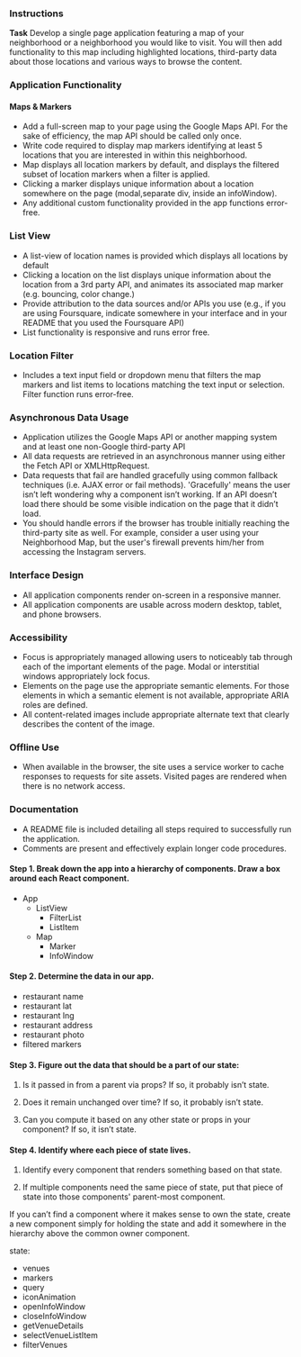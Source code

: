 ### Instructions

**Task**
Develop a single page application featuring a map of your neighborhood or a neighborhood you would like to visit. You will then add functionality to this map including highlighted locations, third-party data about those locations and various ways to browse the content.

### Application Functionality

#### Maps & Markers

- Add a full-screen map to your page using the Google Maps API. For the sake of efficiency, the map API should be called only once.
- Write code required to display map markers identifying at least 5 locations that you are interested in within this neighborhood.
- Map displays all location markers by default, and displays the filtered subset of location markers when a filter is applied.
- Clicking a marker displays unique information about a location somewhere on the page (modal,separate div, inside an infoWindow).
- Any additional custom functionality provided in the app functions error-free.

### List View
- A list-view of location names is provided which displays all locations by default
- Clicking a location on the list displays unique information about the location from a 3rd party API, and animates its associated map marker (e.g. bouncing, color change.)
- Provide attribution to the data sources and/or APIs you use (e.g., if you are using Foursquare, indicate somewhere in your interface and in your README that you used the Foursquare API)
- List functionality is responsive and runs error free.

### Location Filter
- Includes a text input field or dropdown menu that filters the map markers and list items to locations matching the text input or selection. Filter function runs error-free.

### Asynchronous Data Usage
- Application utilizes the Google Maps API or another mapping system and at least one non-Google third-party API
- All data requests are retrieved in an asynchronous manner using either the Fetch API or XMLHttpRequest.
- Data requests that fail are handled gracefully using common fallback techniques (i.e. AJAX error or fail methods). 'Gracefully' means the user isn’t left wondering why a component isn’t working. If an API doesn’t load there should be some visible indication on the page that it didn’t load.
- You should handle errors if the browser has trouble initially reaching the third-party site as well. For example, consider a user using your Neighborhood Map, but the user's firewall prevents him/her from accessing the Instagram servers.

### Interface Design
- All application components render on-screen in a responsive manner.
- All application components are usable across modern desktop, tablet, and phone browsers.

### Accessibility
- Focus is appropriately managed allowing users to noticeably tab through each of the important elements of the page. Modal or interstitial windows appropriately lock focus.
- Elements on the page use the appropriate semantic elements. For those elements in which a semantic element is not available, appropriate ARIA roles are defined.
- All content-related images include appropriate alternate text that clearly describes the content of the image.

### Offline Use
- When available in the browser, the site uses a service worker to cache responses to requests for site assets. Visited pages are rendered when there is no network access.

### Documentation
- A README file is included detailing all steps required to successfully run the application.
- Comments are present and effectively explain longer code procedures.

#### Step 1. Break down the app into a hierarchy of components. Draw a box around each React component.
- App
  - ListView
    - FilterList
    - ListItem
  - Map
    - Marker
    - InfoWindow

#### Step 2. Determine the data in our app.
- restaurant name
- restaurant lat
- restaurant lng
- restaurant address
- restaurant photo
- filtered markers

#### Step 3. Figure out the data that should be a part of our state:
1.  Is it passed in from a parent via props? If so, it probably isn’t state.

2.  Does it remain unchanged over time? If so, it probably isn’t state.

3.  Can you compute it based on any other state or props in your component?
    If so, it isn’t state.

#### Step 4. Identify where each piece of state lives.
1.  Identify every component that renders something based on that state.

2.  If multiple components need the same piece of state, put that piece of state into those components' parent-most component.

If you can’t find a component where it makes sense to own the state, create a new component simply for holding the state and add it somewhere in the hierarchy above the common owner component.

state:
- venues
- markers
- query
- iconAnimation
- openInfoWindow
- closeInfoWindow
- getVenueDetails
- selectVenueListItem
- filterVenues
